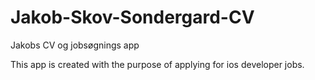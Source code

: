 # Jakob-Skov-Sondergard-CV
Jakobs CV og jobsøgnings app

This app is created with the purpose of applying for ios developer jobs.


